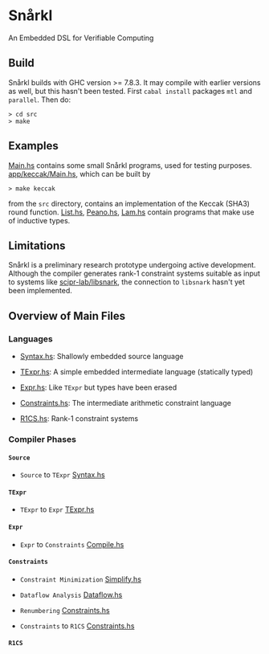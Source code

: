 # Snårkl

An Embedded DSL for Verifiable Computing

## Build

Snårkl builds with GHC version >= 7.8.3. It may compile with earlier versions as well, but this hasn't been tested. First `cabal install` packages `mtl` and `parallel`. Then do:

```
> cd src
> make
```
## Examples

[Main.hs](https://github.com/gstew5/tinylam/blob/master/src/Main.hs) contains some small Snårkl programs, used for testing purposes. [app/keccak/Main.hs](https://github.com/gstew5/tinylam/blob/master/src/app/keccak/Main.hs), which can be built by

```
> make keccak
```

from the `src` directory, contains an implementation of the Keccak (SHA3) round function. 
[List.hs](https://github.com/gstew5/tinylam/blob/master/src/List.hs), 
[Peano.hs](https://github.com/gstew5/tinylam/blob/master/src/Peano.hs), 
[Lam.hs](https://github.com/gstew5/tinylam/blob/master/src/Lam.hs)
contain programs that make use of inductive types.

## Limitations

Snårkl is a preliminary research prototype undergoing active development. Although the compiler generates rank-1 constraint systems suitable as input to systems like [scipr-lab/libsnark](https://github.com/scipr-lab/libsnark), the connection to `libsnark` hasn't yet been implemented.

## Overview of Main Files

### Languages

* [Syntax.hs](https://github.com/gstew5/tinylam/blob/master/src/Syntax.hs): Shallowly embedded source language

* [TExpr.hs](https://github.com/gstew5/tinylam/blob/master/src/TExpr.hs): A simple embedded intermediate language (statically typed)

* [Expr.hs](https://github.com/gstew5/tinylam/blob/master/src/Expr.hs): Like `TExpr` but types have been erased

* [Constraints.hs](https://github.com/gstew5/tinylam/blob/master/src/Constraints.hs): The intermediate arithmetic constraint language

* [R1CS.hs](https://github.com/gstew5/tinylam/blob/master/src/R1CS.hs): Rank-1 constraint systems

### Compiler Phases

#### `Source`

* `Source` to `TExpr` [Syntax.hs](https://github.com/gstew5/tinylam/blob/master/src/Syntax.hs)

#### `TExpr`

* `TExpr` to `Expr` [TExpr.hs](https://github.com/gstew5/tinylam/blob/master/src/Compile.hs)

#### `Expr`

* `Expr` to `Constraints` [Compile.hs](https://github.com/gstew5/tinylam/blob/master/src/Compile.hs)

#### `Constraints`

* `Constraint Minimization` [Simplify.hs](https://github.com/gstew5/tinylam/blob/master/src/Simplify.hs)

* `Dataflow Analysis` [Dataflow.hs](https://github.com/gstew5/tinylam/blob/master/src/Dataflow.hs)

* `Renumbering` [Constraints.hs](https://github.com/gstew5/tinylam/blob/master/src/Constraints.hs)

* `Constraints` to `R1CS` [Constraints.hs](https://github.com/gstew5/tinylam/blob/master/src/Constraints.hs)

#### `R1CS`
